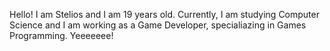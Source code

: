 Hello! I am Stelios and I am 19 years old. Currently, I am studying Computer Science and I am working as a Game Developer, specialiazing in Games Programming. Yeeeeeee!

